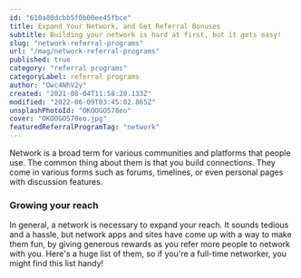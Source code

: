 ```yaml
---
id: "610a80dcbb5f0b00ee45fbce"
title: Expand Your Network, and Get Referral Bonuses
subtitle: Building your network is hard at first, but it gets easy!
slug: "network-referral-programs"
url: "/mag/network-referral-programs"
published: true
category: "referral programs"
categoryLabel: referral programs
author: "Owc4NhV2y"
created: "2021-08-04T11:58:20.133Z"
modified: "2022-06-09T03:45:02.865Z"
unsplashPhotoId: "OKOOGO578eo"
cover: "OKOOGO578eo.jpg"
featuredReferralProgramTag: "network"
---
```

Network is a broad term for various communities and platforms that people use. The common thing about them is that you build connections. They come in various forms such as forums, timelines, or even personal pages with discussion features.

### **Growing your reach**

In general, a network is necessary to expand your reach. It sounds tedious and a hassle, but network apps and sites have come up with a way to make them fun, by giving generous rewards as you refer more people to network with you. Here's a huge list of them, so if you're a full-time networker, you might find this list handy!